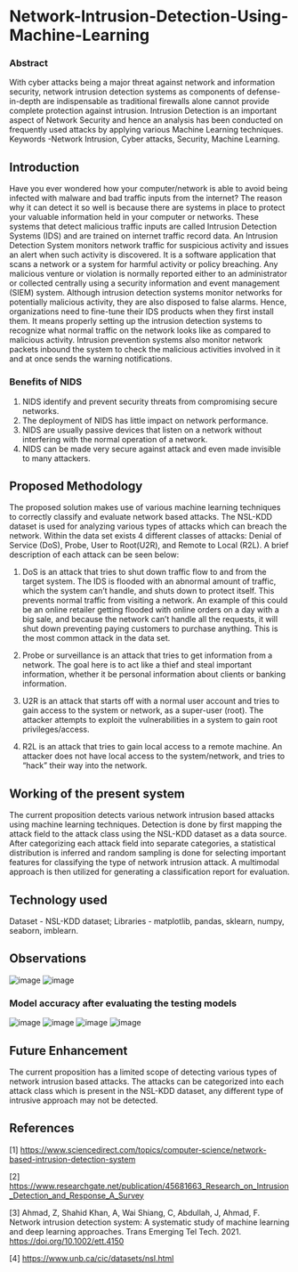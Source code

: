 # Network-Intrusion-Detection-Using-Machine-Learning

### Abstract 
With cyber attacks being a major threat against network and information security, network intrusion detection systems as components of defense-in-depth are indispensable as traditional firewalls alone cannot provide complete protection against intrusion. Intrusion Detection is an important aspect of Network Security and hence an analysis has been conducted on frequently used attacks by applying various Machine Learning techniques. 
Keywords -Network Intrusion, Cyber attacks, Security, Machine Learning. 

## Introduction 
Have you ever wondered how your computer/network is able to avoid being infected with malware and bad traffic inputs from the internet? The reason why it can detect it so well is because there are systems in place to protect your valuable information held in your computer or networks. These systems that detect malicious traffic inputs are called Intrusion Detection Systems (IDS) and are trained on internet traffic record data.
An Intrusion Detection System monitors network traffic for suspicious activity and issues an alert when such activity is discovered. It is a software application that scans a network or a system for harmful activity or policy breaching. Any malicious venture or violation is normally reported either to an administrator or collected centrally using a security information and event management (SIEM) system. 
Although intrusion detection systems monitor networks for potentially malicious activity, they are also disposed to false alarms. Hence, organizations need to fine-tune their IDS products when they first install them. It means properly setting up the intrusion detection systems to recognize what normal traffic on the network looks like as compared to malicious activity.
Intrusion prevention systems also monitor network packets inbound the system to check the malicious activities involved in it and at once sends the warning notifications.

### Benefits of NIDS
1. NIDS identify and prevent security threats from compromising secure networks.
2. The deployment of NIDS has little impact on network performance. 
3. NIDS are usually passive devices that listen on a network without interfering with the normal operation of a network.
4. NIDS can be made very secure against attack and even made invisible to many attackers.

## Proposed Methodology

The proposed solution makes use of various machine learning techniques to correctly classify and evaluate network based attacks. The NSL-KDD dataset is used for analyzing various types of attacks which can breach the network. Within the data set exists 4 different classes of attacks: 
Denial of Service (DoS), Probe, User to Root(U2R), and Remote to Local (R2L). A brief description of each attack can be seen below:

1. DoS is an attack that tries to shut down traffic flow to and from the target system. The IDS is flooded with an abnormal amount of traffic, which the system can’t handle, and shuts down to protect itself. This prevents normal traffic from visiting a network. An example of this could be an online retailer getting flooded with online orders on a day with a big sale, and because the network can’t handle all the requests, it will shut down preventing paying customers to purchase anything. This is the most common attack in the data set.

2. Probe or surveillance is an attack that tries to get information from a network. The goal here is to act like a thief and steal important information, whether it be personal information about clients or banking information.

3. U2R is an attack that starts off with a normal user account and tries to gain access to the system or network, as a super-user (root). The attacker attempts to exploit the vulnerabilities in a system to gain root privileges/access.

4. R2L is an attack that tries to gain local access to a remote machine. An attacker does not have local access to the system/network, and tries to “hack” their way into the network.

## Working of the present system

The current proposition detects various network intrusion based attacks using machine learning techniques. Detection is done by first mapping the attack field to the attack class using the NSL-KDD dataset as a data source. After categorizing each attack field into separate categories, a statistical distribution is inferred and random sampling is done for selecting important features for classifying the type of network intrusion attack. A multimodal approach is then utilized for generating a classification report for evaluation. 

## Technology used

Dataset - NSL-KDD dataset; 
Libraries - matplotlib, pandas, sklearn, numpy, seaborn, imblearn.

## Observations

![image](https://user-images.githubusercontent.com/79298507/134902123-e6bc1108-83cd-4f7d-8d93-cb68708da1d6.png)
![image](https://user-images.githubusercontent.com/79298507/134902242-6c3f5fb5-18e6-48ff-804d-312f15a97deb.png)

### Model accuracy after evaluating the testing models

![image](https://user-images.githubusercontent.com/79298507/134902854-428bb330-edef-4f78-859f-a1e58d2de5aa.png)
![image](https://user-images.githubusercontent.com/79298507/134902905-8dae6551-a201-4bcc-80f2-784ea58509be.png)
![image](https://user-images.githubusercontent.com/79298507/134902956-f6dfda35-a1ed-4191-8299-b1436a30a2da.png)
![image](https://user-images.githubusercontent.com/79298507/134903032-cf142028-6d24-4137-a4a1-4a7b308f4b4a.png)

## Future Enhancement

The current proposition has a limited scope of detecting various types of network intrusion based attacks. The attacks can be categorized into each attack class which is present in the NSL-KDD dataset, any different type of intrusive approach may not be detected. 

## References

[1] https://www.sciencedirect.com/topics/computer-science/network-based-intrusion-detection-system

[2] https://www.researchgate.net/publication/45681663_Research_on_Intrusion_Detection_and_Response_A_Survey

[3] Ahmad, Z, Shahid Khan, A, Wai Shiang, C, Abdullah, J, Ahmad, F. Network intrusion detection system: A systematic study of machine learning and deep learning approaches. Trans Emerging Tel Tech. 2021. https://doi.org/10.1002/ett.4150

[4] https://www.unb.ca/cic/datasets/nsl.html




